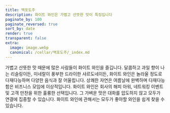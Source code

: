 ```yaml
---
title: 백포도주
description: 화이트 와인은 가볍고 산뜻한 맛이 특징입니다
paginate_by: 100
paginate_reversed: true
sort_by: date
render: true
transparent: false
extra:
  image: image.webp
  canonical: /cellar/백포도주/_index.md
---
```


가볍고 산뜻한 맛 때문에 많은 사람들이 화이트 와인을 즐깁니다. 달콤하고 과일 향이 나는 리슬링이든, 미네랄이 풍부한 드라이한 샤르도네이든, 화이트 와인은 놀라울 정도로 다재다능하며 다양한 음식과 잘 어울립니다. 상쾌한 자연은 여름날에 완벽하며 다재다능함은 비즈니스 모임에 이상적입니다. 화이트 와인은 회사의 해피 아워, 네트워킹 이벤트 및 고객 만찬을 위한 훌륭한 선택입니다. 그 가벼운 맛은 대화를 압도하지 않고 모두가 연결에 집중할 수 있습니다. 화이트 와인에 관해서는 모두가 좋아할 와인을 쉽게 찾을 수 있습니다.
